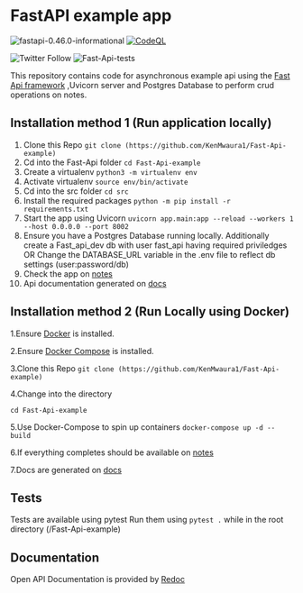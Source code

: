 # FastAPI example app

![fastapi-0.46.0-informational](https://img.shields.io/badge/fastapi-0.46.0-informational) [![CodeQL](https://github.com/KenMwaura1/Fast-Api-example/actions/workflows/codeql.yml/badge.svg)](https://github.com/KenMwaura1/Fast-Api-example/actions/workflows/codeql.yml)

![Twitter Follow](https://img.shields.io/twitter/follow/Ken_Mwaura1?logoColor=lime&style=social) ![Fast-Api-tests](https://github.com/KenMwaura1/Fast-Api-example/workflows/Fast-Api-tests/badge.svg)

This repository contains code for asynchronous example api using the [Fast Api framework](https://fastapi.tiangolo.com/) ,Uvicorn server and Postgres Database to perform crud operations on notes.

## Installation method 1 (Run application locally)

1. Clone this Repo `git clone (https://github.com/KenMwaura1/Fast-Api-example)`
2. Cd into the Fast-Api folder
   `cd Fast-Api-example`
3. Create a virtualenv
   `python3 -m virtualenv env`
4. Activate virtualenv
   `source env/bin/activate`
5. Cd into the src folder
   `cd src`
6. Install the required packages
   `python -m pip install -r requirements.txt`
7. Start the app using Uvicorn
   `uvicorn app.main:app --reload --workers 1 --host 0.0.0.0 --port 8002`
8. Ensure you have a Postgres Database running locally.
   Additionally create a Fast_api_dev db with user fast_api having required priviledges
   OR
   Change the DATABASE_URL variable in the .env file to reflect db settings (user:password/db)
9. Check the app on [notes](http://localhost:8002/notes)
10. Api documentation generated on [docs](http://localhost:8002/docs)

## Installation method 2 (Run Locally using Docker)

1.Ensure [Docker](https://docs.docker.com/install/) is installed.

2.Ensure [Docker Compose](https://docs.docker.com/compose/install/) is installed.

3.Clone this Repo
`git clone (https://github.com/KenMwaura1/Fast-Api-example)`

4.Change into the directory

   ```cd Fast-Api-example```

5.Use Docker-Compose to spin up containers `docker-compose up -d --build`

6.If everything completes should be available on [notes](http://localhost:8002/notes)

7.Docs are generated on [docs](http://localhost:8002/docs)

## Tests

Tests are available using pytest
Run them using `pytest .` while in the root directory (/Fast-Api-example)

## Documentation

Open API Documentation is provided by [Redoc](http://localhost:8002/redoc)
